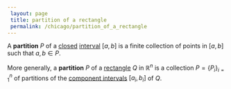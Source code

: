 ```yaml
---
 layout: page
 title: partition of a rectangle
 permalink: /chicago/partition_of_a_rectangle
---
```

A **partition** $P$ of a [closed](https://mathgloss.github.io/MathGloss/closed) [interval](https://mathgloss.github.io/MathGloss/interval) $[a,b]$ is a finite collection of points in $[a,b]$ such that $a,b \in P$.

More generally, a **partition** $P$ of a [rectangle](https://mathgloss.github.io/MathGloss/rectangle) $Q$ in $\mathbb R^n$ is a collection $P = \{P_i\}_{i=1}^n$ of partitions of the [component intervals](https://mathgloss.github.io/MathGloss/component_interval) $[a_i,b_i]$ of $Q$. 